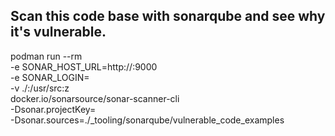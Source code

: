 ## Scan this code base with sonarqube and see why it's vulnerable.

podman run --rm \
           -e SONAR_HOST_URL=http://<Insert ipv4 here>:9000 \
           -e SONAR_LOGIN=<Insert the token here> \
           -v ./:/usr/src:z \
           docker.io/sonarsource/sonar-scanner-cli \
           -Dsonar.projectKey=<Insert name of project created> \
           -Dsonar.sources=./_tooling/sonarqube/vulnerable_code_examples
